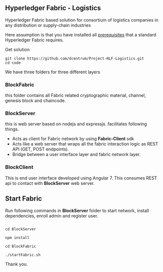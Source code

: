## Hyperledger Fabric - Logistics

Hyperledger Fabric based solution for consortium of logistics companies in any distribution or supply-chain industries

Here assumption is that you have installed all [prerequisites](https://hyperledger-fabric.readthedocs.io/en/release-1.3/prereqs.html) that a standard Hyperledger Fabric requires.

Get solution
```
git clone https://github.com/dcentrum/Project-HLF-Logistics.git
cd code
```

We have three folders for three different layers

### BlockFabric
this folder contains all Fabric related cryptographic material, channel, genesis block and chaincode.

### BlockServer
this is web server based on nodejs and expressjs. facilitates following things.
* Acts as client for Fabric network by using **Fabric-Client** sdk
* Acts like a web server that wraps all the fabric interaction logic as REST API (GET, POST endpoints).
* Bridge between a user interface layer and fabric network layer.

 ### BlockClient
This is end user interface developed using Angular 7.
This consumes REST api to contact with **BlockServer** web server.

## Start Fabric
Run following commands in **BlockServer** folder to start network, install dependencies, enroll admin and register user.

```

cd BlockServer

npm install

cd BlockFabric

./startFabric.sh

```

<!-- ## Start Web server
Run following commands in **BlockServer** folder to start the web server

```
node app.js
```

## Set up User interface
Open another terminal and run following commands in **BlockClient** folder to start the user interface application.

```
cd BlockClient

npm install -g @angular/cli

npm install

ng serve

```

After completion of above commands. open any web browser and follow this link http://localhost:4200


## Stop the network
To stop network after testing, run the given commands in **BlockFabric** folder
```
cd BlockFabric

./stop.sh
```

## Kill the network
To kill the complete network, use the **./teardown.sh** in **BlockFabric** folder

```
cd BlockFabric

./teardown.sh
``` -->


Thank you.
